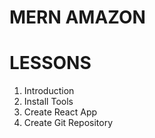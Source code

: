 # MERN AMAZON

# LESSONS
1. Introduction
2. Install Tools
3. Create React App 
4. Create Git Repository